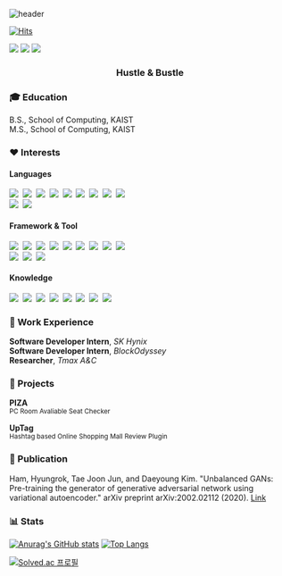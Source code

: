 ![header](https://capsule-render.vercel.app/api?type=waving&color=auto&height=300&section=header&text=Hyungstler&fontSize=90)

[![Hits](https://hits.seeyoufarm.com/api/count/incr/badge.svg?url=https%3A%2F%2Fgithub.com%2Fgudfhr95%2Fhit-counter&count_bg=%2379C83D&title_bg=%23555555&icon=&icon_color=%23E7E7E7&title=hits&edge_flat=false)](https://hits.seeyoufarm.com)

<p>
    <a href="https://www.instagram.com/hyungstler/" target="_blank"><img src="https://img.shields.io/badge/Instagram-E4405F?style=flat-square&logo=Instagram&logoColor=white"/></a>
    <a href="https://www.linkedin.com/in/hyungrok-ham-1a3309199/" target="_blank"><img src="https://img.shields.io/badge/LinkedIn-0A66C2?style=flat-square&logo=LinkedIn&logoColor=white"/></a>
    <a href="mailto:ghldnjsdlf@gmail.com" target="_blank"><img src="https://img.shields.io/badge/Gmail-EA4335?style=flat-square&logo=Gmail&logoColor=white"/></a>
</p>

<h3 align="center"> Hustle & Bustle </h3>

### 🎓 Education

B.S., School of Computing, KAIST  
M.S., School of Computing, KAIST

### ❤️ Interests

#### Languages

<p>
    <img src="https://img.shields.io/badge/Java-007396?style=flat-square&logo=Java&logoColor=white"/>&nbsp 
    <img src="https://img.shields.io/badge/C%23-239120?style=flat-square&logo=CSharp&logoColor=white"/>&nbsp 
    <img src="https://img.shields.io/badge/C++-00599C?style=flat-square&logo=C%2B%2B&logoColor=white"/>&nbsp 
    <img src="https://img.shields.io/badge/Kotlin-7F52FF?style=flat-square&logo=Kotlin&logoColor=white"/>&nbsp 
    <img src="https://img.shields.io/badge/Javascript-ffb13b?style=flat-square&logo=JavaScript&logoColor=black"/>&nbsp 
    <img src="https://img.shields.io/badge/TypeScript-3178c6?style=flat-square&logo=TypeScript&logoColor=white"/>&nbsp 
    <img src="https://img.shields.io/badge/Python-3776AB?style=flat-square&logo=Python&logoColor=white"/>&nbsp
    <img src="https://img.shields.io/badge/Go-11B48A?style=flat-square&logo=Go&logoColor=white"/>&nbsp
    <img src="https://img.shields.io/badge/Dart-0175C2?style=flat-square&logo=Dart&logoColor=white"/>&nbsp
    <br/>
    <img src="https://img.shields.io/badge/HTML5-E34F26?style=flat-square&logo=HTML5&logoColor=white"/>&nbsp
    <img src="https://img.shields.io/badge/CSS3-1572B6?style=flat-square&logo=CSS3&logoColor=white"/>&nbsp
</p>

#### Framework & Tool

<p>
    <img src="https://img.shields.io/badge/Spring-6DB33F?style=flat-square&logo=Spring&logoColor=white"/>&nbsp 
    <img src="https://img.shields.io/badge/Node.js-339933?style=flat-square&logo=Node.js&logoColor=white"/>&nbsp
    <img src="https://img.shields.io/badge/Express-000000?style=flat-square&logo=Express&logoColor=white"/>&nbsp
    <img src="https://img.shields.io/badge/React-61DAFB?style=flat-square&logo=React&logoColor=black"/>&nbsp
    <img src="https://img.shields.io/badge/Pytorch-EE4C2C?style=flat-square&logo=Pytorch&logoColor=white"/>&nbsp
    <img src="https://img.shields.io/badge/Django-092E20?style=flat-square&logo=Django&logoColor=white"/>&nbsp
    <img src="https://img.shields.io/badge/FastAPI-009688?style=flat-square&logo=FastAPI&logoColor=white"/>&nbsp
    <img src="https://img.shields.io/badge/Flutter-02569B?style=flat-square&logo=Flutter&logoColor=white"/>&nbsp
    <img src="https://img.shields.io/badge/Unity-000000?style=flat-square&logo=Unity&logoColor=white"/>&nbsp
    <br/>
    <img src="https://img.shields.io/badge/Git-F05032?style=flat-square&logo=Git&logoColor=white"/>&nbsp
    <img src="https://img.shields.io/badge/Docker-2496ED?style=flat-square&logo=Docker&logoColor=white"/>&nbsp
    <img src="https://img.shields.io/badge/Kubernetes-326CE5?style=flat-square&logo=Kubernetes&logoColor=white"/>&nbsp
</p>

#### Knowledge

<p>
    <img src="https://img.shields.io/badge/Algorithm-17518E?style=flat-square"/>&nbsp
    <img src="https://img.shields.io/badge/Clean Code-10B1DC?style=flat-square"/>&nbsp
    <img src="https://img.shields.io/badge/Refactoring-3CC83E?style=flat-square"/>&nbsp
    <img src="https://img.shields.io/badge/OOP-E6C2C9?style=flat-square"/>&nbsp
    <img src="https://img.shields.io/badge/Design Pattern-7154EE?style=flat-square"/>&nbsp
    <img src="https://img.shields.io/badge/Software Architecture-D8BE3D?style=flat-square"/>&nbsp
    <img src="https://img.shields.io/badge/OS-E92247?style=flat-square"/>&nbsp
    <img src="https://img.shields.io/badge/Testing-80DBB8?style=flat-square"/>&nbsp
</p>

### 👔 Work Experience

**Software Developer Intern**, _SK Hynix_  
**Software Developer Intern**, _BlockOdyssey_  
**Researcher**, _Tmax A&C_

### 🚀 Projects

**PIZA** \
<sub> PC Room Avaliable Seat Checker </sub>

**UpTag** \
<sub> Hashtag based Online Shopping Mall Review Plugin </sub>

### 📘 Publication

Ham, Hyungrok, Tae Joon Jun, and Daeyoung Kim. "Unbalanced GANs: Pre-training the generator of
generative adversarial network using variational autoencoder." arXiv preprint arXiv:2002.02112 (2020).
[Link](https://arxiv.org/abs/2002.02112)

### 📊 Stats
[![Anurag's GitHub stats](https://github-readme-stats.vercel.app/api?username=gudfhr95&show_icons=true&line_height=20)](https://github.com/anuraghazra/github-readme-stats)
[![Top Langs](https://github-readme-stats.vercel.app/api/top-langs/?username=gudfhr95&layout=compact)](https://github.com/anuraghazra/github-readme-stats)

[![Solved.ac 프로필](http://mazassumnida.wtf/api/generate_badge?boj=gudfhr95)](https://solved.ac/gudfhr95)



